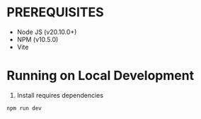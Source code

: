 # PREREQUISITES
- Node JS (v20.10.0+)
- NPM (v10.5.0)
- Vite

# Running on Local Development
1. Install requires dependencies
```cli
npm run dev
```